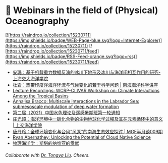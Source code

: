 # 🌊 Webinars in the field of (Physical) Oceanography

[![https://raindrop.io/collection/15230711](https://img.shields.io/badge/WEB-Page-blue.svg?logo=Internet-Explorer)](https://raindrop.io/collection/15230711) [![https://raindrop.io/collection/15230711/feed](https://img.shields.io/badge/RSS-Feed-orange.svg?logo=rss)](https://raindrop.io/collection/15230711/feed)

<!-- BLOG-POST-LIST:START -->
- [安璐：基于机载重力数据反演的冰川下地形及冰川与海洋间相互作用的研究-上海交大海洋学院](https://soo.sjtu.edu.cn/index_xsbg/4683.html)
- [杜岩：热带印度洋海洋环流与气候变化的若干科学问题 | 南海海洋科学讲座](https://ocean.sustech.edu.cn/views/details_lecture.html?id=328&na=%E5%AD%A6%E6%9C%AF%E8%AE%B2%E5%BA%A7)
- [Lecture Recordings: WCRP-CLIVAR Workshop on: Climate Interactions Among the Tropical Basins](https://www.clivar.org/wcrp-clivar-workshop-climate-interactions-among-tropical-basins-24th-%E2%80%93-26th-february-2021-online)
- [Annalisa Bracco: Multiscale interactions in the Labrador Sea: submesoscale modulation of deep water formation](https://umd.hosted.panopto.com/Panopto/Pages/Viewer.aspx?id=a3916fd1-9820-42c5-b942-acd3016e6681)
- [第二届（2021）中国水色理论及遥感暑期班第一轮通知](https://mp.weixin.qq.com/s/ieGiImK2yjN09FfHVQU63A)
- [庄光超：海洋环境中一碳化合物的生物地球化学过程及其在元素循环中的意义 | 上交海洋学院](https://mp.weixin.qq.com/s/8umO07f6MavE9lxh1jlzYA)
- [唐丹玲：全球环境变化与台风"风泵"的南海生态效应探讨 | MGF半月谈009期](https://mp.weixin.qq.com/s/47FxHp9mFwbt9P045dZIWA)
- [Ryan Abernathey: Unlocking the Potential of Cloud Native Science](https://vimeo.com/507612164)
- [物理海洋学：斯堪的纳维亚的贡献](https://www.bilibili.com/video/av713809710/)
<!-- BLOG-POST-LIST:END -->

###### Collaborate with [Dr. Tongya Liu](https://liutongya.github.io/). Cheers.
